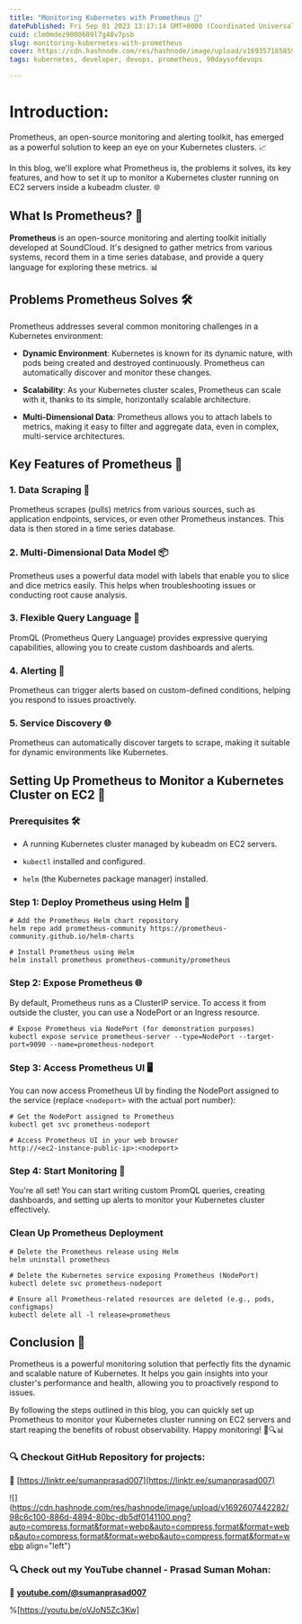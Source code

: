 ```yaml
---
title: "Monitoring Kubernetes with Prometheus 🚀"
datePublished: Fri Sep 01 2023 13:17:14 GMT+0000 (Coordinated Universal Time)
cuid: clm0mdez9000609l7g48v7psb
slug: monitoring-kubernetes-with-prometheus
cover: https://cdn.hashnode.com/res/hashnode/image/upload/v1693571658596/e72c7746-15fa-4d97-9c92-cd60c22a5569.png
tags: kubernetes, developer, devops, prometheus, 90daysofdevops

---
```


# **Introduction:**

Prometheus, an open-source monitoring and alerting toolkit, has emerged as a powerful solution to keep an eye on your Kubernetes clusters. 📈

In this blog, we'll explore what Prometheus is, the problems it solves, its key features, and how to set it up to monitor a Kubernetes cluster running on EC2 servers inside a kubeadm cluster. 🌐

## **What Is Prometheus? 🤔**

**Prometheus** is an open-source monitoring and alerting toolkit initially developed at SoundCloud. It's designed to gather metrics from various systems, record them in a time series database, and provide a query language for exploring these metrics. 📊

## **Problems Prometheus Solves 🛠️**

Prometheus addresses several common monitoring challenges in a Kubernetes environment:

* **Dynamic Environment**: Kubernetes is known for its dynamic nature, with pods being created and destroyed continuously. Prometheus can automatically discover and monitor these changes.
    
* **Scalability**: As your Kubernetes cluster scales, Prometheus can scale with it, thanks to its simple, horizontally scalable architecture.
    
* **Multi-Dimensional Data**: Prometheus allows you to attach labels to metrics, making it easy to filter and aggregate data, even in complex, multi-service architectures.
    

## **Key Features of Prometheus 🌟**

### **1\. Data Scraping 🔄**

Prometheus scrapes (pulls) metrics from various sources, such as application endpoints, services, or even other Prometheus instances. This data is then stored in a time series database.

### **2\. Multi-Dimensional Data Model 📦**

Prometheus uses a powerful data model with labels that enable you to slice and dice metrics easily. This helps when troubleshooting issues or conducting root cause analysis.

### **3\. Flexible Query Language 🧮**

PromQL (Prometheus Query Language) provides expressive querying capabilities, allowing you to create custom dashboards and alerts.

### **4\. Alerting 🚨**

Prometheus can trigger alerts based on custom-defined conditions, helping you respond to issues proactively.

### **5\. Service Discovery 🌐**

Prometheus can automatically discover targets to scrape, making it suitable for dynamic environments like Kubernetes.

## **Setting Up Prometheus to Monitor a Kubernetes Cluster on EC2 🚀**

### **Prerequisites 🛠️**

* A running Kubernetes cluster managed by kubeadm on EC2 servers.
    
* `kubectl` installed and configured.
    
* `helm` (the Kubernetes package manager) installed.
    

### **Step 1: Deploy Prometheus using Helm 🎩**

```plaintext
# Add the Prometheus Helm chart repository
helm repo add prometheus-community https://prometheus-community.github.io/helm-charts

# Install Prometheus using Helm
helm install prometheus prometheus-community/prometheus
```

### **Step 2: Expose Prometheus 🌐**

By default, Prometheus runs as a ClusterIP service. To access it from outside the cluster, you can use a NodePort or an Ingress resource.

```plaintext
# Expose Prometheus via NodePort (for demonstration purposes)
kubectl expose service prometheus-server --type=NodePort --target-port=9090 --name=prometheus-nodeport
```

### **Step 3: Access Prometheus UI 🖥️**

You can now access Prometheus UI by finding the NodePort assigned to the service (replace `<nodeport>` with the actual port number):

```plaintext
# Get the NodePort assigned to Prometheus
kubectl get svc prometheus-nodeport

# Access Prometheus UI in your web browser
http://<ec2-instance-public-ip>:<nodeport>
```

### **Step 4: Start Monitoring 🚀**

You're all set! You can start writing custom PromQL queries, creating dashboards, and setting up alerts to monitor your Kubernetes cluster effectively.

### **Clean Up Prometheus Deployment**

```plaintext
# Delete the Prometheus release using Helm
helm uninstall prometheus

# Delete the Kubernetes service exposing Prometheus (NodePort)
kubectl delete svc prometheus-nodeport

# Ensure all Prometheus-related resources are deleted (e.g., pods, configmaps)
kubectl delete all -l release=prometheus
```

## **Conclusion 🎉**

Prometheus is a powerful monitoring solution that perfectly fits the dynamic and scalable nature of Kubernetes. It helps you gain insights into your cluster's performance and health, allowing you to proactively respond to issues.

By following the steps outlined in this blog, you can quickly set up Prometheus to monitor your Kubernetes cluster running on EC2 servers and start reaping the benefits of robust observability. Happy monitoring! 🚀🔍📊

### **🔍 Checkout GitHub Repository for projects:**

**🔗** [https://linktr.ee/sumanprasad007](https://linktr.ee/sumanprasad007)

![](https://cdn.hashnode.com/res/hashnode/image/upload/v1692607442282/98c6c100-886d-4894-80bc-db5df0141100.png?auto=compress,format&format=webp&auto=compress,format&format=webp&auto=compress,format&format=webp&auto=compress,format&format=webp align="left")

### **🔍 Check out my YouTube channel - Prasad Suman Mohan:**

🔗 [**youtube.com/@sumanprasad007**](http://youtube.com/@sumanprasad007)

%[https://youtu.be/oVJoN5Zc3Kw]